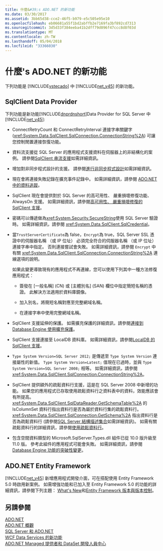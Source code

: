 ```yaml
---
title: 什麼&#39;s ADO.NET 的新功能
ms.date: 03/30/2017
ms.assetid: 3bb65d38-cce2-46f5-b979-e5c505e95e10
ms.openlocfilehash: eb06681a55f1bd2abffb2e7169fa3bf892cd7313
ms.sourcegitcommit: 3d5d33f384eeba41b2dff79d096f47ccc8d8f03d
ms.translationtype: MT
ms.contentlocale: zh-TW
ms.lasthandoff: 05/04/2018
ms.locfileid: "33366030"
---
```

# <a name="what39s-new-in-adonet"></a>什麼&#39;s ADO.NET 的新功能
下列功能是 [!INCLUDE[vstecado](../../../../includes/vstecado-md.md)] 中 [!INCLUDE[net_v45](../../../../includes/net-v45-md.md)] 的新功能。  
  
## <a name="sqlclient-data-provider"></a>SqlClient Data Provider  
 下列功能是新功能[!INCLUDE[dnprdnshort](../../../../includes/dnprdnshort-md.md)]Data Provider for SQL Server 中[!INCLUDE[net_v45](../../../../includes/net-v45-md.md)]:  
  
-   ConnectRetryCount 和 ConnectRetryInterval 連接字串關鍵字 (<xref:System.Data.SqlClient.SqlConnection.ConnectionString%2A>) 可讓您控制閒置連接恢復功能。  
  
-   資料流支援從 SQL Server 的應用程式支援資料在伺服器上的非結構化的案例。  請參閱[SqlClient 串流支援](../../../../docs/framework/data/adonet/sqlclient-streaming-support.md)如需詳細資訊。  
  
-   增加對非同步程式設計的支援。  請參閱[進行非同步程式設計](../../../../docs/framework/data/adonet/asynchronous-programming.md)如需詳細資訊。  
  
-   現在會將連接失敗記錄在擴充事件記錄中。 如需詳細資訊，請參閱 [ADO.NET 中的資料追蹤](../../../../docs/framework/data/adonet/data-tracing.md)。  
  
-   SqlClient 現在會提供對於 SQL Server 的高可用性、 嚴重損壞修復功能、 AlwaysOn 支援。 如需詳細資訊，請參閱[高可用性、 嚴重損壞修復的 SqlClient 支援](../../../../docs/framework/data/adonet/sql/sqlclient-support-for-high-availability-disaster-recovery.md)。  
  
-   密碼可以傳遞做為<xref:System.Security.SecureString>使用 SQL Server 驗證時。 如需詳細資訊，請參閱 <xref:System.Data.SqlClient.SqlCredential>。  
  
-   當`TrustServerCertificate`為 false，`Encrypt`為 true，SQL Server SSL 憑證中的伺服器名稱 （或 IP 位址） 必須完全符合的伺服器名稱 （或 IP 位址） 連接字串中指定。 否則連接嘗試會失敗。 如需詳細資訊，請參閱 `Encrypt` 中有關 <xref:System.Data.SqlClient.SqlConnection.ConnectionString%2A> 連線選項的說明。  
  
     如果此變更導致現有的應用程式不再連線，您可以使用下列其中一種方法修復應用程式：  
  
    -   簽發在 [一般名稱] \(CN) 或 [主體別名] \(SAN) 欄位中指定簡短名稱的憑證。 此解決方法適用於資料庫鏡像。  
  
    -   加入別名，將簡短名稱對應至完整網域名稱。  
  
    -   在連接字串中使用完整網域名稱。  
  
-   SqlClient 支援延伸的保護。 如需擴充保護的詳細資訊，請參閱[連接到 Database Engine 使用擴充保護](http://go.microsoft.com/fwlink/?LinkId=219978)。  
  
-   SqlClient 支援連接至 LocalDB 資料庫。 如需詳細資訊，請參閱[LocalDB 的 SqlClient 支援](../../../../docs/framework/data/adonet/sql/sqlclient-support-for-localdb.md)。  
  
-   `Type System Version=SQL Server 2012;` 是傳遞至 `Type System Version` 連接屬性的新值。 `Type System Version=Latest;` 值現在已過時，並與 `Type System Version=SQL Server 2008;` 相等。 如需詳細資訊，請參閱<xref:System.Data.SqlClient.SqlConnection.ConnectionString%2A>。  
  
-   SqlClient 提供額外的疏鬆資料行支援，這是在 SQL Server 2008 中新增的功能。 如果您的應用程式已存取使用疏鬆資料行之資料表中的資料，效能應該會有所提高。 <xref:System.Data.SqlClient.SqlDataReader.GetSchemaTable%2A> 的 IsColumnSet 資料行指出資料行是否為屬於資料行集的疏鬆資料行。 <xref:System.Data.SqlClient.SqlConnection.GetSchema%2A> 指出資料行是否為疏鬆資料行 (請參閱[SQL Server 結構描述集合](../../../../docs/framework/data/adonet/sql-server-schema-collections.md)如需詳細資訊)。 如需有關疏鬆資料行的詳細資訊，請參閱[使用疏鬆資料行](http://go.microsoft.com/fwlink/?LinkId=224244)。  
  
-   包含空間資料類型的 Microsoft.SqlServer.Types.dll 組件已從 10.0 版升級至 11.0 版。 參考此組件的應用程式可能會失敗。 如需詳細資訊，請參閱[Database Engine 功能的突破性變更](http://go.microsoft.com/fwlink/?LinkId=224367)。  
  
## <a name="adonet-entity-framework"></a>ADO.NET Entity Framework  
 [!INCLUDE[net_v45](../../../../includes/net-v45-md.md)] 新增應用程式開發介面，可在搭配使用 Entity Framework 5.0 時啟用新案例。 如需增強功能和已加入至 Entity Framework 5.0 的功能的詳細資訊，請參閱下列主題： [What's New](http://go.microsoft.com/fwlink/?LinkID=251106)和[Entity Framework 版本與版本控制](http://go.microsoft.com/fwlink/?LinkId=234899)。  
  
## <a name="see-also"></a>另請參閱  
 [ADO.NET](../../../../docs/framework/data/adonet/index.md)  
 [ADO.NET 概觀](../../../../docs/framework/data/adonet/ado-net-overview.md)  
 [SQL Server 和 ADO.NET](../../../../docs/framework/data/adonet/sql/index.md)  
 [WCF Data Services 的新功能](http://msdn.microsoft.com/library/cf22cad5-b8d9-472b-8d7c-b863b64eaae8)  
 [ADO.NET Managed 提供者和 DataSet 開發人員中心](http://go.microsoft.com/fwlink/?LinkId=217917)
